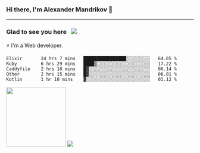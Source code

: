 ### Hi there, I'm Alexander Mandrikov 👋

- - -

### Glad to see you here &nbsp; ![](https://komarev.com/ghpvc/?username=nunsez&color=blue&label=visitors)

⚡ I'm a Web developer.

<!--✨ My GitHub <a href="https://nunsez.github.io/" target="_blank">resume link</a>-->

<!--
**nunsez/nunsez** is a ✨ _special_ ✨ repository because its `README.md` (this file) appears on your GitHub profile.

Here are some ideas to get you started:

- 🔭 I’m currently working on ...
- 🌱 I’m currently learning ...
- 👯 I’m looking to collaborate on ...
- 🤔 I’m looking for help with ...
- 💬 Ask me about ...
- 📫 How to reach me: ...
- 😄 Pronouns: ...
- ⚡ Fun fact: ...
-->


<!--START_SECTION:waka-->

```text
Elixir       24 hrs 7 mins   ████████████████░░░░░░░░░   64.05 %
Ruby         6 hrs 29 mins   ████▒░░░░░░░░░░░░░░░░░░░░   17.22 %
Caddyfile    2 hrs 18 mins   █▓░░░░░░░░░░░░░░░░░░░░░░░   06.14 %
Other        2 hrs 15 mins   █▓░░░░░░░░░░░░░░░░░░░░░░░   06.01 %
Kotlin       1 hr 10 mins    ▓░░░░░░░░░░░░░░░░░░░░░░░░   03.12 %
```

<!--END_SECTION:waka-->

<span>
<img height="160em" src="https://github-readme-stats-nunsez.vercel.app/api?username=nunsez&show_icons=true&count_private=true&hide_border=true&hide=issues" />
<img src="https://github-readme-stats-nunsez.vercel.app/api/top-langs/?username=nunsez&layout=compact&hide_border=true" />
</span>

<!--
[![willianrod's wakatime stats](https://github-readme-stats.vercel.app/api/wakatime?username=nunsez&hide_border=true)](https://github.com/anuraghazra/github-readme-stats)
-->
